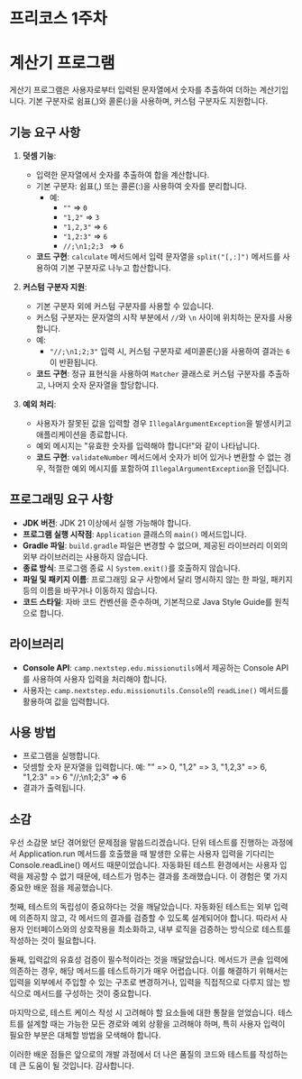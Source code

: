 # 프리코스 1주차


# 계산기 프로그램

게산기 프로그램은 사용자로부터 입력된 문자열에서 숫자를 추출하여 더하는 계산기입니다. 기본 구분자로 쉼표(,)와 콜론(:)을 사용하며, 커스텀 구분자도 지원합니다.

## 기능 요구 사항

1. **덧셈 기능**:
    - 입력한 문자열에서 숫자를 추출하여 합을 계산합니다.
    - 기본 구분자: 쉼표(,) 또는 콜론(:)을 사용하여 숫자를 분리합니다.
        - 예:
            - `""` => `0`
            - `"1,2"` => `3`
            - `"1,2,3"` => `6`
            - `"1,2:3"` => `6`
            - `//;\n1;2;3 ` => `6`
    - **코드 구현**: `calculate` 메서드에서 입력 문자열을 `split("[,:]")` 메서드를 사용하여 기본 구분자로 나누고 합산합니다.

2. **커스텀 구분자 지원**:
    - 기본 구분자 외에 커스텀 구분자를 사용할 수 있습니다.
    - 커스텀 구분자는 문자열의 시작 부분에서 `//`와 `\n` 사이에 위치하는 문자를 사용합니다.
    - 예:
        - `"//;\n1;2;3"` 입력 시, 커스텀 구분자로 세미콜론(;)을 사용하여 결과는 `6`이 반환됩니다.
    - **코드 구현**: 정규 표현식을 사용하여 `Matcher` 클래스로 커스텀 구분자를 추출하고, 나머지 숫자 문자열을 할당합니다.

3. **예외 처리**:
    - 사용자가 잘못된 값을 입력할 경우 `IllegalArgumentException`을 발생시키고 애플리케이션을 종료합니다.
    - 예외 메시지는 "유효한 숫자를 입력해야 합니다!"와 같이 나타납니다.
    - **코드 구현**: `validateNumber` 메서드에서 숫자가 비어 있거나 변환할 수 없는 경우, 적절한 예외 메시지를 포함하여 `IllegalArgumentException`을 던집니다.


## 프로그래밍 요구 사항

- **JDK 버전**: JDK 21 이상에서 실행 가능해야 합니다.
- **프로그램 실행 시작점**: `Application` 클래스의 `main()` 메서드입니다.
- **Gradle 파일**: `build.gradle` 파일은 변경할 수 없으며, 제공된 라이브러리 이외의 외부 라이브러리는 사용하지 않습니다.
- **종료 방식**: 프로그램 종료 시 `System.exit()`를 호출하지 않습니다.
- **파일 및 패키지 이름**: 프로그래밍 요구 사항에서 달리 명시하지 않는 한 파일, 패키지 등의 이름을 바꾸거나 이동하지 않습니다.
- **코드 스타일**: 자바 코드 컨벤션을 준수하며, 기본적으로 Java Style Guide를 원칙으로 합니다.

## 라이브러리

- **Console API**: `camp.nextstep.edu.missionutils`에서 제공하는 Console API를 사용하여 사용자 입력을 처리해야 합니다.
- 사용자는 `camp.nextstep.edu.missionutils.Console`의 `readLine()` 메서드를 활용하여 값을 입력합니다.

## 사용 방법

- 프로그램을 실행합니다.
- 덧셈할 숫자 문자열을 입력합니다. 예: "" => 0, "1,2" => 3, "1,2,3" => 6, "1,2:3" => 6  "//;\n1;2;3" => 6
- 결과가 출력됩니다.

## 소감
우선 소감문 보단 겪어왔던 문제점을 말씀드리겠습니다. 단위 테스트를 진행하는 과정에서 Application.run 메서드를 호출했을 때 발생한 오류는 사용자 입력을 기다리는 Console.readLine() 메서드 때문이었습니다. 자동화된 테스트 환경에서는 사용자 입력을 제공할 수 없기 때문에, 테스트가 멈추는 결과를 초래했습니다. 이 경험은 몇 가지 중요한 배운 점을 제공했습니다.

첫째, 테스트의 독립성이 중요하다는 것을 깨달았습니다. 자동화된 테스트는 외부 입력에 의존하지 않고, 각 메서드의 결과를 검증할 수 있도록 설계되어야 합니다. 따라서 사용자 인터페이스와의 상호작용을 최소화하고, 내부 로직을 검증하는 방식으로 테스트를 작성하는 것이 필요합니다.

둘째, 입력값의 유효성 검증이 필수적이라는 것을 깨달았습니다. 메서드가 콘솔 입력에 의존하는 경우, 해당 메서드를 테스트하기가 매우 어렵습니다. 이를 해결하기 위해서는 입력을 외부에서 주입할 수 있는 구조로 변경하거나, 입력을 직접적으로 다루지 않는 방식으로 메서드를 구성하는 것이 중요합니다.

마지막으로, 테스트 케이스 작성 시 고려해야 할 요소들에 대한 통찰을 얻었습니다. 테스트를 설계할 때는 가능한 모든 경로와 예외 상황을 고려해야 하며, 특히 사용자 입력이 필요한 부분은 대체할 방법을 모색해야 합니다.

이러한 배운 점들은 앞으로의 개발 과정에서 더 나은 품질의 코드와 테스트를 작성하는 데 큰 도움이 될 것입니다. 감사합니다.


